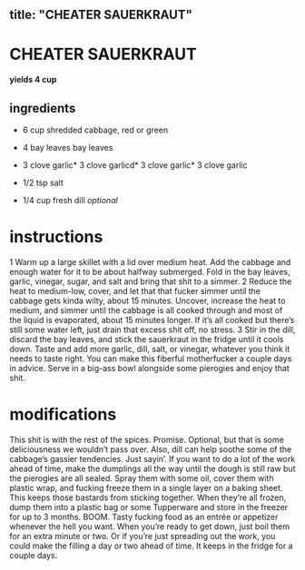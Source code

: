 
	
title: "CHEATER SAUERKRAUT"
---
# CHEATER SAUERKRAUT
#### yields 4 cup
## ingredients
* 6 cup shredded cabbage, red or green
* 4 bay leaves bay leaves
* 3 clove garlic* 3 clove garlicd* 3 clove garlic* 3 clove garlic
* 1/2 tsp salt



* 1/4 cup fresh dill *optional*


# instructions
1 Warm up a large skillet with a lid over medium heat. Add the cabbage and enough water for it to be about halfway submerged. Fold in the bay leaves, garlic, vinegar, sugar, and salt and bring that shit to a simmer.
2 Reduce the heat to medium-low, cover, and let that that fucker simmer until the cabbage gets kinda wilty, about 15 minutes. Uncover, increase the heat to medium, and simmer until the cabbage is all cooked through and most of the liquid is evaporated, about 15 minutes longer. If it’s all cooked but there’s still some water left, just drain that excess shit off, no stress.
3 Stir in the dill, discard the bay leaves, and stick the sauerkraut in the fridge until it cools down. Taste and add more garlic, dill, salt, or vinegar, whatever you think it needs to taste right. You can make this fiberful motherfucker a couple days in advice. Serve in a big-ass bowl alongside some pierogies and enjoy that shit.

# modifications

This shit is with the rest of the spices. Promise.
 Optional, but that is some deliciousness we wouldn’t pass over. Also, dill can help soothe some of the cabbage’s gassier tendencies. Just sayin’.
If you want to do a lot of the work ahead of time, make the dumplings all the way until the dough is still raw but the pierogies are all sealed. Spray them with some oil, cover them with plastic wrap, and fucking freeze them in a single layer on a baking sheet. This keeps those bastards from sticking together. When they’re all frozen, dump them into a plastic bag or some Tupperware and store in the freezer for up to 3 months. BOOM. Tasty fucking food as an entrée or appetizer whenever the hell you want. When you’re ready to get down, just boil them for an extra minute or two. Or if you’re just spreading out the work, you could make the filling a day or two ahead of time. It keeps in the fridge for a couple days.
	
	
